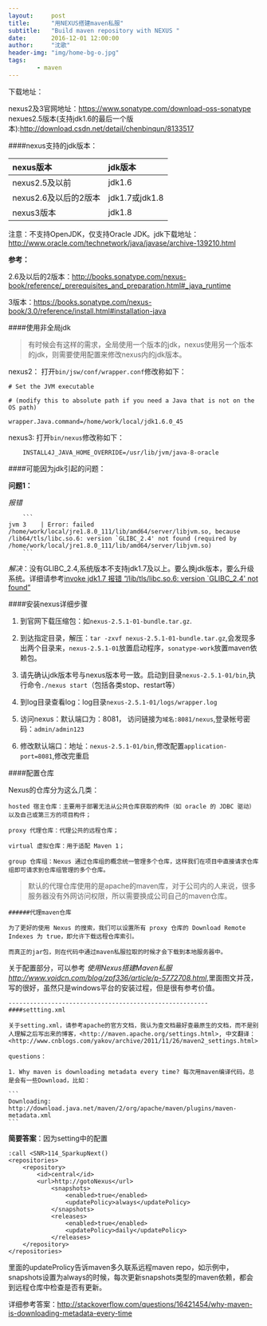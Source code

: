 ```yaml
---
layout:     post
title:      "用NEXUS搭建maven私服"
subtitle:   "Build maven repository with NEXUS "
date:       2016-12-01 12:00:00
author:     "沈歌"
header-img: "img/home-bg-o.jpg"
tags:
        - maven
---
```




下载地址：

nexus2及3官网地址：<https://www.sonatype.com/download-oss-sonatype>
nexues2.5版本(支持jdk1.6的最后一个版本):<http://download.csdn.net/detail/chenbinqun/8133517>

####nexus支持的jdk版本：

| nexus版本 | jdk版本|
|:-------|:---------| 
| nexus2.5及以前 | jdk1.6  |
| nexus2.6及以后的2版本| jdk1.7或jdk1.8|
| nexus3版本| jdk1.8|

注意：不支持OpenJDK，仅支持Oracle JDK。jdk下载地址：<http://www.oracle.com/technetwork/java/javase/archive-139210.html>

**参考：**

2.6及以后的2版本：<http://books.sonatype.com/nexus-book/reference/_prerequisites_and_preparation.html#_java_runtime>

3版本：<https://books.sonatype.com/nexus-book/3.0/reference/install.html#installation-java>

####使用非全局jdk

> 有时候会有这样的需求，全局使用一个版本的jdk，nexus使用另一个版本的jdk，则需要使用配置来修改nexus内的jdk版本。

nexus2：
打开``bin/jsw/conf/wrapper.conf``修改称如下：

```
# Set the JVM executable 

# (modify this to absolute path if you need a Java that is not on the OS path)

wrapper.Java.command=/home/work/local/jdk1.6.0_45

```

nexus3:
    打开``bin/nexus``修改称如下：

```
    INSTALL4J_JAVA_HOME_OVERRIDE=/usr/lib/jvm/java-8-oracle
```
    
    
####可能因为jdk引起的问题：

**问题1：**

*报错* 

        ```
    jvm 3    | Error: failed /home/work/local/jre1.8.0_111/lib/amd64/server/libjvm.so, because /lib64/tls/libc.so.6: version `GLIBC_2.4' not found (required by /home/work/local/jre1.8.0_111/lib/amd64/server/libjvm.so)
        ```

*解决*：没有GLIBC_2.4,系统版本不支持jdk1.7及以上。要么换jdk版本，要么升级系统。详细请参考[invoke jdk1.7 报错 “/lib/tls/libc.so.6: version `GLIBC_2.4' not found”](http://blog.csdn.net/zhouzihan520xj/article/details/44126919)
    

####安装nexus详细步骤
    
1. 到官网下载压缩包：如``nexus-2.5.1-01-bundle.tar.gz``.
    
2. 到达指定目录，解压：``tar -zxvf nexus-2.5.1-01-bundle.tar.gz``,会发现多出两个目录来，`nexus-2.5.1-01`放置启动程序，``sonatype-work``放置maven依赖包。
    
3. 请先确认jdk版本号与nexus版本号一致。启动到目录``nexus-2.5.1-01/bin``,执行命令``./nexus start``（包括各类stop、restart等）
    
4. 到log目录查看log：log目录``nexus-2.5.1-01/logs/wrapper.log``
    
5. 访问nexus：默认端口为：8081， 访问链接为``域名:8081/nexus``,登录帐号密码：``admin/admin123``
    
6. 修改默认端口：地址：``nexus-2.5.1-01/bin``,修改配置``application-port=8081``,修改完重启
    

####配置仓库
    
Nexus的仓库分为这么几类：
    
    hosted 宿主仓库：主要用于部署无法从公共仓库获取的构件（如 oracle 的 JDBC 驱动）以及自己或第三方的项目构件；
    
    proxy 代理仓库：代理公共的远程仓库；
    
    virtual 虚拟仓库：用于适配 Maven 1；
    
    group 仓库组：Nexus 通过仓库组的概念统一管理多个仓库，这样我们在项目中直接请求仓库组即可请求到仓库组管理的多个仓库。
    
> 默认的代理仓库使用的是apache的maven库，对于公司内的人来说，很多服务器没有外网访问权限，所以需要换成公司自己的maven仓库。
    
    ######代理maven仓库
    
    为了更好的使用 Nexus 的搜索，我们可以设置所有 proxy 仓库的 Download Remote Indexes 为 true，即允许下载远程仓库索引。
    
    而真正的jar包，则在代码中通过maven私服拉取的时候才会下载到本地服务器中。
    
    
    
关于配置部分，可以参考 *使用Nexus搭建Maven私服<http://www.voidcn.com/blog/zpf336/article/p-5772708.html>*,里面图文并茂，写的很好，虽然只是windows平台的安装过程，但是很有参考价值。
    
    --------------------------------------------------------
    ####settting.xml
    
    关于setting.xml，请参考apache的官方文档，我认为查文档最好查最原生的文档，而不是别人理解之后写出来的博客，<http://maven.apache.org/settings.html>, 中文翻译：<http://www.cnblogs.com/yakov/archive/2011/11/26/maven2_settings.html>
    
    questions：
    
    1. Why maven is downloading metadata every time? 每次用maven编译代码，总是会有一些Download，比如：
    
    ```
    Downloading:  http://download.java.net/maven/2/org/apache/maven/plugins/maven-metadata.xml
    ```



**简要答案**：因为setting中的配置

```
:call <SNR>114_SparkupNext()
<repositories>
    <repository>
        <id>central</id>
        <url>http://gotoNexus</url>
            <snapshots>
                <enabled>true</enabled>
                <updatePolicy>always</updatePolicy>
            </snapshots>
            <releases>
                <enabled>true</enabled>
                <updatePolicy>daily</updatePolicy>
            </releases>
    </repository>
</repositories>
```

里面的updateProlicy告诉maven多久联系远程maven repo，如示例中，snapshots设置为always的时候，每次更新snapshots类型的maven依赖，都会到远程仓库中检查是否有更新。

详细参考答案：<http://stackoverflow.com/questions/16421454/why-maven-is-downloading-metadata-every-time>
